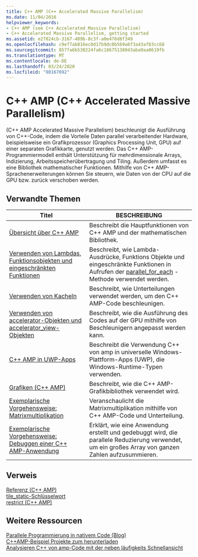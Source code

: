 ```yaml
---
title: C++ AMP (C++ Accelerated Massive Parallelism)
ms.date: 11/04/2016
helpviewer_keywords:
- C++ AMP (see C++ Accelerated Massive Parallelism)
- C++ Accelerated Massive Parallelism, getting started
ms.assetid: e27824cb-3167-409b-8c3f-a0e476d8f349
ms.openlocfilehash: c9ef7ab816ec0d17b9dc0b569a6f3a43af83cc68
ms.sourcegitcommit: 857fa6b530224fa6c18675138043aba9aa0619fb
ms.translationtype: MT
ms.contentlocale: de-DE
ms.lasthandoff: 03/24/2020
ms.locfileid: "80167692"
---
```

# <a name="c-amp-c-accelerated-massive-parallelism"></a>C++ AMP (C++ Accelerated Massive Parallelism)

(C++ AMP Accelerated Massive Parallelism) beschleunigt die Ausführung von C++-Code, indem die Vorteile Daten parallel verarbeitender Hardware, beispielsweise ein Grafikprozessor (Graphics Processing Unit, GPU) auf einer separaten Grafikkarte, genutzt werden. Das C++ AMP-Programmiermodell enthält Unterstützung für mehrdimensionale Arrays, Indizierung, Arbeitsspeicherübertragung und Tiling. Außerdem umfasst es eine Bibliothek mathematischer Funktionen. Mithilfe von C++ AMP-Sprachenerweiterungen können Sie steuern, wie Daten von der CPU auf die GPU bzw. zurück verschoben werden.

## <a name="related-topics"></a>Verwandte Themen

|Titel|BESCHREIBUNG|
|-----------|-----------------|
|[Übersicht über C++ AMP](../../parallel/amp/cpp-amp-overview.md)|Beschreibt die Hauptfunktionen von C++ AMP und der mathematischen Bibliothek.|
|[Verwenden von Lambdas, Funktionsobjekten und eingeschränkten Funktionen](../../parallel/amp/using-lambdas-function-objects-and-restricted-functions.md)|Beschreibt, wie Lambda-Ausdrücke, Funktions Objekte und eingeschränkte Funktionen in Aufrufen der [parallel_for_each](reference/concurrency-namespace-functions-amp.md#parallel_for_each) -Methode verwendet werden.|
|[Verwenden von Kacheln](../../parallel/amp/using-tiles.md)|Beschreibt, wie Unterteilungen verwendet werden, um den C++ AMP-Code beschleunigen.|
|[Verwenden von accelerator-Objekten und accelerator_view-Objekten](../../parallel/amp/using-accelerator-and-accelerator-view-objects.md)|Beschreibt, wie die Ausführung des Codes auf der GPU mithilfe von Beschleunigern angepasst werden kann.|
|[C++ AMP in UWP-Apps](../../parallel/amp/using-cpp-amp-in-windows-store-apps.md)|Beschreibt die Verwendung C++ von amp in universelle Windows-Plattform-Apps (UWP), die Windows-Runtime-Typen verwenden.|
|[Grafiken (C++ AMP)](../../parallel/amp/graphics-cpp-amp.md)|Beschreibt, wie die C++ AMP-Grafikbibliothek verwendet wird.|
|[Exemplarische Vorgehensweise: Matrixmultiplikation](../../parallel/amp/walkthrough-matrix-multiplication.md)|Veranschaulicht die Matrixmultiplikation mithilfe von C++ AMP-Code und Unterteilung.|
|[Exemplarische Vorgehensweise: Debuggen einer C++ AMP-Anwendung](../../parallel/amp/walkthrough-debugging-a-cpp-amp-application.md)|Erklärt, wie eine Anwendung erstellt und gedebuggt wird, die parallele Reduzierung verwendet, um ein großes Array von ganzen Zahlen aufzusummieren.|

## <a name="reference"></a>Verweis

[Referenz (C++ AMP)](../../parallel/amp/reference/reference-cpp-amp.md)<br/>
[tile_static-Schlüsselwort](../../cpp/tile-static-keyword.md)<br/>
[restrict (C++ AMP)](../../cpp/restrict-cpp-amp.md)

## <a name="other-resources"></a>Weitere Ressourcen

[Parallele Programmierung in nativem Code (Blog)](https://go.microsoft.com/fwlink/p/?linkid=238472)<br/>
[C++AMP-Beispiel Projekte zum herunterladen](https://go.microsoft.com/fwlink/p/?linkid=248508)<br/>
[Analysieren C++ von amp-Code mit der neben läufigkeits Schnellansicht](https://blogs.msdn.microsoft.com/nativeconcurrency/2012/03/09/analyzing-c-amp-code-with-the-concurrency-visualizer/)
